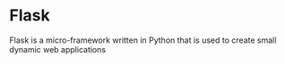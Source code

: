 # Flask

Flask is a micro-framework written in Python that is used to create small dynamic web applications